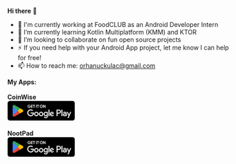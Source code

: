 **Hi there** 👋
- 🔭 I'm currently working at FoodCLUB as an Android Developer Intern
- 🌱 I’m currently learning Kotlin Multiplatform (KMM) and KTOR
- 👯 I’m looking to collaborate on fun open source projects
- ⚡ If you need help with your Android App project, let me know I can help for free!
- 📫 How to reach me: orhanuckulac@gmail.com

**My Apps:**
<br>
<br>
**CoinWise**
<br>
[![google_play_icon](google_play_icon.png)](https://play.google.com/store/apps/details?id=coinwise.investmenttracker)
<br>
<br>
**NootPad**
<br>
[![google_play_icon](google_play_icon.png)](https://play.google.com/store/apps/details?id=nootpad.todotracker)

<!--
**orhanuckulac0/orhanuckulac0** is a ✨ _special_ ✨ repository because its `README.md` (this file) appears on your GitHub profile.

Here are some ideas to get you started:

- 🔭 I’m currently working on ...
- 🌱 I’m currently learning ...
- 👯 I’m looking to collaborate on ...
- 🤔 I’m looking for help with ...
- 💬 Ask me about ...
- 📫 How to reach me: ...
- 😄 Pronouns: ...
- ⚡ Fun fact: ...
-->
